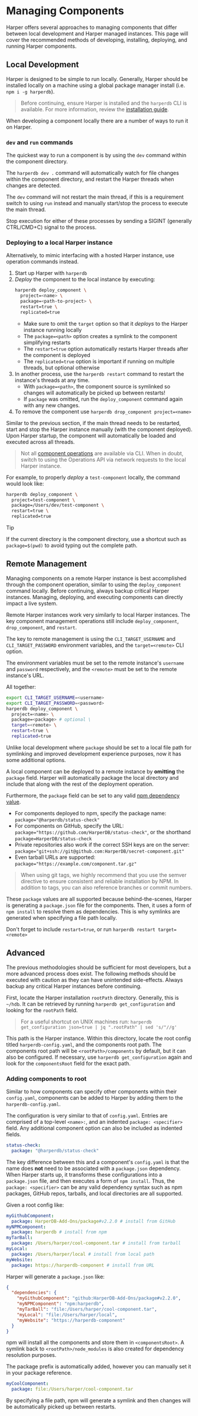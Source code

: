 # Managing Components

Harper offers several approaches to managing components that differ between local development and Harper managed instances. This page will cover the recommended methods of developing, installing, deploying, and running Harper components.

## Local Development

Harper is designed to be simple to run locally. Generally, Harper should be installed locally on a machine using a global package manager install (i.e. `npm i -g harperdb`).

> Before continuing, ensure Harper is installed and the `harperdb` CLI is available. For more information, review the [installation guide](../../deployments/install-harperdb/README.md).

When developing a component locally there are a number of ways to run it on Harper.

### `dev` and `run` commands

The quickest way to run a component is by using the `dev` command within the component directory.

The `harperdb dev .` command will automatically watch for file changes within the component directory, and restart the Harper threads when changes are detected.

The `dev` command will not restart the main thread, if this is a requirement switch to using `run` instead and manually start/stop the process to execute the main thread.

Stop execution for either of these processes by sending a SIGINT (generally CTRL/CMD+C) signal to the process.

### Deploying to a local Harper instance

Alternatively, to mimic interfacing with a hosted Harper instance, use operation commands instead.

1. Start up Harper with `harperdb`
2. _Deploy_ the component to the local instance by executing:
    ```sh
    harperdb deploy_component \
      project=<name> \
      package=<path-to-project> \
      restart=true \
      replicated=true
    ```
   - Make sure to omit the `target` option so that it _deploys_ to the Harper instance running locally
   - The `package=<path>` option creates a symlink to the component simplifying restarts
   - The `restart=true` option automatically restarts Harper threads after the component is deployed
   - The `replicated=true` option is important if running on multiple threads, but optional otherwise
3. In another process, use the `harperdb restart` command to restart the instance's threads at any time.
   - With `package=<path>`, the component source is symlinked so changes will automatically be picked up between restarts!
   - If `package` was omitted, run the `deploy_component` command again with any new changes.
4. To remove the component use `harperdb drop_component project=<name>`

Similar to the previous section, if the main thread needs to be restarted, start and stop the Harper instance manually (with the component deployed). Upon Harper startup, the component will automatically be loaded and executed across all threads.

> Not all [component operations](../operations-api/components.md) are available via CLI. When in doubt, switch to using the Operations API via network requests to the local Harper instance.

For example, to properly _deploy_ a `test-component` locally, the command would look like:

```sh
harperdb deploy_component \
  project=test-component \
  package=/Users/dev/test-component \
  restart=true \
  replicated=true
```

> [!TIP]
> If the current directory is the component directory, use a shortcut such as `package=$(pwd)` to avoid typing out the complete path.

## Remote Management

Managing components on a remote Harper instance is best accomplished through the component operation, similar to using the `deploy_component` command locally. Before continuing, always backup critical Harper instances. Managing, deploying, and executing components can directly impact a live system.

Remote Harper instances work very similarly to local Harper instances. The key component management operations still include `deploy_component`, `drop_component`, and `restart`.

The key to remote management is using the `CLI_TARGET_USERNAME` and `CLI_TARGET_PASSWORD` environment variables, and the `target=<remote>` CLI option.

The environment variables must be set to the remote instance's `username` and `password` respectively, and the `<remote>` must be set to the remote instance's URL.

All together:

```sh
export CLI_TARGET_USERNAME=<username>
export CLI_TARGET_PASSWORD=<password>
harperdb deploy_component \
  project=<name> \
  package=<package> # optional \
  target=<remote> \
  restart=true \
  replicated=true
```

Unlike local development where `package` should be set to a local file path for symlinking and improved development experience purposes, now it has some additional options.

A local component can be deployed to a remote instance by **omitting** the `package` field. Harper will automatically package the local directory and include that along with the rest of the deployment operation.

Furthermore, the `package` field can be set to any valid [npm dependency value](https://docs.npmjs.com/cli/v11/configuring-npm/package-json#dependencies).
  - For components deployed to npm, specify the package name: `package="@harperdb/status-check"`
  - For components on GitHub, specify the URL: `package="https://github.com/HarperDB/status-check"`, or the shorthand `package=HarperDB/status-check`
  - Private repositories also work if the correct SSH keys are on the server: `package="git+ssh://git@github.com:HarperDB/secret-component.git"`
  - Even tarball URLs are supported: `package="https://example.com/component.tar.gz"`

> When using git tags, we highly recommend that you use the semver directive to ensure consistent and reliable installation by NPM. In addition to tags, you can also reference branches or commit numbers.

These `package` values are all supported because behind-the-scenes, Harper is generating a `package.json` file for the components. Then, it uses a form of `npm install` to resolve them as dependencies. This is why symlinks are generated when specifying a file path locally.

Don't forget to include `restart=true`, or run `harperdb restart target=<remote>`

## Advanced

The previous methodologies should be sufficient for most developers, but a more advanced process does exist. The following methods should be executed with caution as they can have unintended side-effects. Always backup any critical Harper instances before continuing.

First, locate the Harper installation `rootPath` directory. Generally, this is `~/hdb`. It can be retrieved by running `harperdb get_configuration` and looking for the `rootPath` field.

> For a useful shortcut on UNIX machines run: `harperdb get_configuration json=true | jq ".rootPath" | sed 's/"//g'`

This path is the Harper instance. Within this directory, locate the root config titled `harperdb-config.yaml`, and the components root path. The components root path will be `<rootPath>/components` by default, but it can also be configured. If necessary, use `harperdb get_configuration` again and look for the `componentsRoot` field for the exact path.

### Adding components to root

Similar to how components can specify other components within their `config.yaml`, components can be added to Harper by adding them to the `harperdb-config.yaml`.

The configuration is very similar to that of `config.yaml`. Entries are comprised of a top-level `<name>:`, and an indented `package: <specifier>` field. Any additional component option can also be included as indented fields.

```yaml
status-check:
  package: "@harperdb/status-check"
```

The key difference between this and a component's `config.yaml` is that the name does **not** need to be associated with a `package.json` dependency. When Harper starts up, it transforms these configurations into a `package.json` file, and then executes a form of `npm install`. Thus, the `package: <specifier>` can be any valid dependency syntax such as npm packages, GitHub repos, tarballs, and local directories are all supported.

Given a root config like:

```yaml
myGithubComponent:
  package: HarperDB-Add-Ons/package#v2.2.0 # install from GitHub 
myNPMComponent:
  package: harperdb # install from npm
myTarBall:
  package: /Users/harper/cool-component.tar # install from tarball
myLocal:
  package: /Users/harper/local # install from local path
myWebsite:
  package: https://harperdb-component # install from URL
```

Harper will generate a `package.json` like:

```json
{
  "dependencies": {
    "myGithubComponent": "github:HarperDB-Add-Ons/package#v2.2.0",
    "myNPMComponent": "npm:harperdb",
    "myTarBall": "file:/Users/harper/cool-component.tar",
    "myLocal": "file:/Users/harper/local",
    "myWebsite": "https://harperdb-component"
  }
}
```

npm will install all the components and store them in `<componentsRoot>`. A symlink back to `<rootPath>/node_modules` is also created for dependency resolution purposes.

The package prefix is automatically added, however you can manually set it in your package reference.

```yaml
myCoolComponent:
  package: file:/Users/harper/cool-component.tar
```

By specifying a file path, npm will generate a symlink and then changes will be automatically picked up between restarts. 